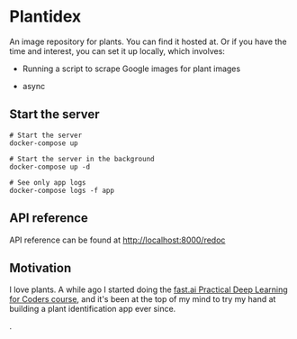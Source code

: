 # Plantidex

An image repository for plants.
You can find it hosted at.
Or if you have the time and interest, you can set it up locally, which involves:
 - Running a script to scrape Google images for plant images
 
 - async

## Start the server
```
# Start the server
docker-compose up

# Start the server in the background
docker-compose up -d

# See only app logs
docker-compose logs -f app
```

## API reference
API reference can be found at [http://localhost:8000/redoc](http://localhost:8000/redoc)

## Motivation
I love plants. A while ago I started doing the [fast.ai Practical Deep Learning for Coders course](https://course.fast.ai/), and it's been at the top of my mind to try my hand at building a plant identification app ever since.

.